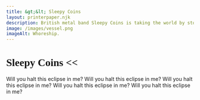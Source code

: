 ```yaml
---
title: &gt;&lt; Sleepy Coins
layout: printerpaper.njk
description: British metal band Sleepy Coins is taking the world by storm while their new album is rated 2.5. Click here to find out why. 
image: /images/vessel.png
imageAlt: Whoreship.
---
```


<h1 style="font-family: high_speedregular;">Sleepy Coins &lt;&lt;</h1>
Will you halt this eclipse in me?
Will you halt this eclipse in me?
Will you halt this eclipse in me?
Will you halt this eclipse in me?
Will you halt this eclipse in me?

